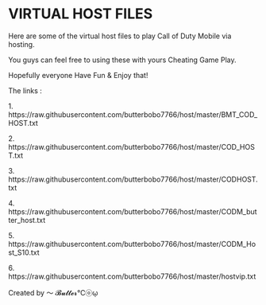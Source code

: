 <!DOCTYPE html>
<html>
<head>
<meta charset="utf-8">
</head>
<body>
<h1> VIRTUAL HOST FILES </h1>
<p>		 </p>
<p>Here are some of the virtual host files to play Call of Duty Mobile via hosting.</p>
<p>		 </p>
<p>    </p>
<p>You guys can feel free to using these with yours Cheating Game Play.</p>
<p>		 </p>
<p>Hopefully everyone Have Fun & Enjoy that!</p>
<p>		 </p>
<p>The links :</p>
<p>		 </p>
<p>1. https://raw.githubusercontent.com/butterbobo7766/host/master/BMT_COD_HOST.txt</p>
<p>		 </p>
<p>2. https://raw.githubusercontent.com/butterbobo7766/host/master/COD_HOST.txt</p>
<p>		 </p>
<p>3. https://raw.githubusercontent.com/butterbobo7766/host/master/CODHOST.txt</p>
<p>		 </p>
<p>4. https://raw.githubusercontent.com/butterbobo7766/host/master/CODM_butter_host.txt</p>
<p>		 </p>
<p>5. https://raw.githubusercontent.com/butterbobo7766/host/master/CODM_Host_S10.txt</p>
<p>		 </p>
<p>6. https://raw.githubusercontent.com/butterbobo7766/host/master/hostvip.txt</p>
<p>		 </p>
<p>		 </p>
<p>Created by ～ 𝓑𝓾𝓽𝓽𝓮𝓻℃ⓞῳ</p>

</body>
</html>
